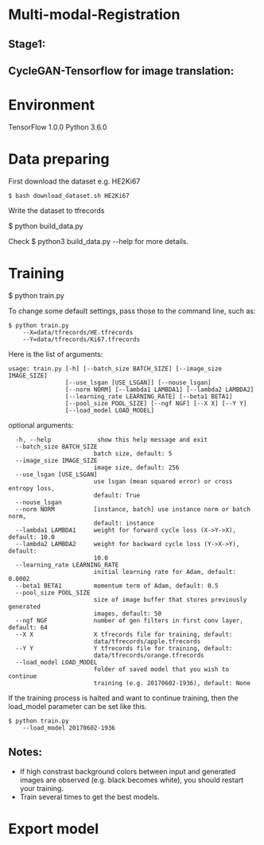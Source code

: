 # Multi-modal-Registration

## Stage1:

## CycleGAN-Tensorflow for image translation:

# Environment
TensorFlow 1.0.0
Python 3.6.0

# Data preparing

First download the dataset e.g. HE2Ki67

```
$ bash download_dataset.sh HE2Ki67
```

Write the dataset to tfrecords

$ python build_data.py

Check $ python3 build_data.py --help for more details.

# Training

$ python train.py

To change some default settings, pass those to the command line, such as:
```
$ python train.py  
    --X=data/tfrecords/HE.tfrecords 
    --Y=data/tfrecords/Ki67.tfrecords
```

Here is the list of arguments:

```
usage: train.py [-h] [--batch_size BATCH_SIZE] [--image_size IMAGE_SIZE]
                [--use_lsgan [USE_LSGAN]] [--nouse_lsgan]
                [--norm NORM] [--lambda1 LAMBDA1] [--lambda2 LAMBDA2]
                [--learning_rate LEARNING_RATE] [--beta1 BETA1]
                [--pool_size POOL_SIZE] [--ngf NGF] [--X X] [--Y Y]
                [--load_model LOAD_MODEL]
```

optional arguments:
```
  -h, --help             show this help message and exit 
  --batch_size BATCH_SIZE
                        batch size, default: 5 
  --image_size IMAGE_SIZE
                        image size, default: 256 
  --use_lsgan [USE_LSGAN]
                        use lsgan (mean squared error) or cross entropy loss,
                        default: True 
  --nouse_lsgan         
  --norm NORM           [instance, batch] use instance norm or batch norm,
                        default: instance 
  --lambda1 LAMBDA1     weight for forward cycle loss (X->Y->X), default: 10.0 
  --lambda2 LAMBDA2     weight for backward cycle loss (Y->X->Y), default:
                        10.0
  --learning_rate LEARNING_RATE
                        initial learning rate for Adam, default: 0.0002
  --beta1 BETA1         momentum term of Adam, default: 0.5
  --pool_size POOL_SIZE
                        size of image buffer that stores previously generated
                        images, default: 50
  --ngf NGF             number of gen filters in first conv layer, default: 64
  --X X                 X tfrecords file for training, default:
                        data/tfrecords/apple.tfrecords
  --Y Y                 Y tfrecords file for training, default:
                        data/tfrecords/orange.tfrecords
  --load_model LOAD_MODEL
                        folder of saved model that you wish to continue
                        training (e.g. 20170602-1936), default: None
```

If the training process is halted and want to continue training, then the load_model parameter can be set like this.
```
$ python train.py  
    --load_model 20170602-1936
```
## Notes:
- If high constrast background colors between input and generated images are observed (e.g. black becomes white), you should restart your training.
- Train several times to get the best models.

# Export model


